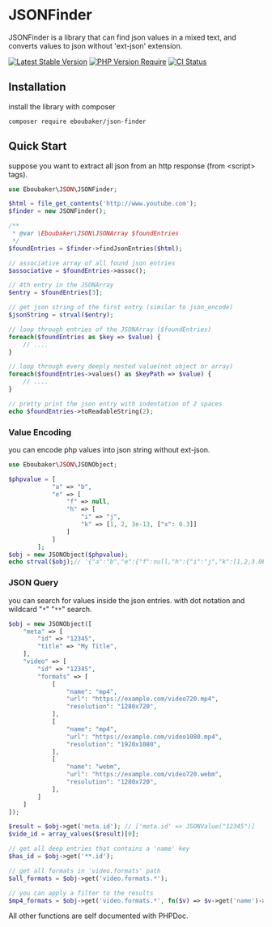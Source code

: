 # JSONFinder
JSONFinder is a library that can find json values in a mixed text, and converts values to json without 'ext-json' extension. 

[![Latest Stable Version](https://img.shields.io/packagist/v/eboubaker/json-finder.svg?style=flat-square)](https://packagist.org/packages/eboubaker/json-finder)
[![PHP Version Require](http://poser.pugx.org/eboubaker/json-finder/require/php)](https://packagist.org/packages/phpunit/phpunit)
[![CI Status](https://github.com/eboubaker/JSONFinder/actions/workflows/CI.yml/badge.svg)](https://github.com/Eboubaker/JSONFinder/actions)

## Installation

install the library with composer
```
composer require eboubaker/json-finder
```

## Quick Start
suppose you want to extract all json from an http response (from &lt;script&gt; tags).
```php
use Eboubaker\JSON\JSONFinder;

$html = file_get_contents('http://www.youtube.com');
$finder = new JSONFinder();

/**
 * @var \Eboubaker\JSON\JSONArray $foundEntries
 */
$foundEntries = $finder->findJsonEntries($html);

// associative array of all found json entries
$associative = $foundEntries->assoc();

// 4th entry in the JSONArray
$entry = $foundEntries[3];

// get json string of the first entry (similar to json_encode)
$jsonString = strval($entry);

// loop through entries of the JSONArray ($foundEntries)
foreach($foundEntries as $key => $value) {
    // ....
}

// loop through every deeply nested value(not object or array)
foreach($foundEntries->values() as $keyPath => $value) {
    // ....
}

// pretty print the json entry with indentation of 2 spaces
echo $foundEntries->toReadableString(2);
```

### Value Encoding

you can encode php values into json string without ext-json.

```php
use Eboubaker\JSON\JSONObject;

$phpvalue = [
            "a" => "b",
            "e" => [
                "f" => null,
                "h" => [
                    "i" => "j",
                    "k" => [1, 2, 3e-13, ["x": 0.3]]
                ]
            ]
        ];
$obj = new JSONObject($phpvalue);
echo strval($obj);// '{"a":"b","e":{"f":null,"h":{"i":"j","k":[1,2,3.0E-13,{"x":0.3}]}}}'
```

### JSON Query

you can search for values inside the json entries. with dot notation and wildcard "`*`" "`**`" search.

```php
$obj = new JSONObject([
    "meta" => [
        "id" => "12345",
        "title" => "My Title",
    ],
    "video" => [
        "id" => "12345",
        "formats" => [
            [
                "name": "mp4",
                "url": "https://example.com/video720.mp4",
                "resolution": "1280x720",
            ],
            [
                "name": "mp4",
                "url": "https://example.com/video1080.mp4",
                "resolution": "1920x1080",
            ],
            [
                "name": "webm",
                "url": "https://example.com/video720.webm",
                "resolution": "1280x720",
            ],
        ]
    ]
]);

$result = $obj->get('meta.id'); // ['meta.id' => JSONValue("12345")]
$vide_id = array_values($result)[0];

// get all deep entries that contains a 'name' key
$has_id = $obj->get('**.id');

// get all formats in 'video.formats' path
$all_formats = $obj->get('video.formats.*');

// you can apply a filter to the results
$mp4_formats = $obj->get('video.formats.*', fn($v) => $v->get('name')->equals('mp4')); // ['video.formats.0' => JSONObject({"name":"mp4","url":"https://example.com/video720.mp4","resolution":"1280x720"})]

```

All other functions are self documented with PHPDoc.
